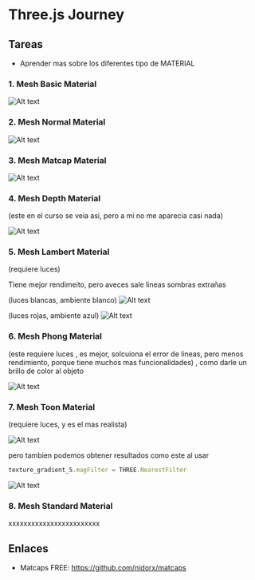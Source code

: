 # Three.js Journey

## Tareas

- Aprender mas sobre los diferentes tipo de MATERIAL

### 1. Mesh Basic Material

![Alt text](/public/image.png)

### 2. Mesh Normal Material

![Alt text](/public/image-1.png)

### 3. Mesh Matcap Material

![Alt text](/public/image-3.png)

### 4. Mesh Depth Material

(este en el curso se veia asi, pero a mi no me aparecia casi nada)

![Alt text](/public/image-4.png)

### 5. Mesh Lambert Material

(requiere luces)

Tiene mejor rendimeito, pero aveces sale lineas sombras extrañas

(luces blancas, ambiente blanco)
![Alt text](/public/image-5.png)

(luces rojas, ambiente azul)
![Alt text](/public/image-6.png)

### 6. Mesh Phong Material

(este requiere luces , es mejor, solcuiona el error de lineas, pero menos rendimiento, porque tiene muchos mas funcionalidades) , como darle un brillo de color al objeto

![Alt text](/public/image-7.png)

### 7. Mesh Toon Material

(requiere luces, y es el mas realista)

![Alt text](/public/image-9.png)

pero tambien podemos obtener resultados como este al usar

```javascript
texture_gradient_5.magFilter = THREE.NearestFilter
```

![Alt text](/public/image-8.png)

### 8. Mesh Standard Material

xxxxxxxxxxxxxxxxxxxxxxxx

## Enlaces

- Matcaps FREE: https://github.com/nidorx/matcaps
